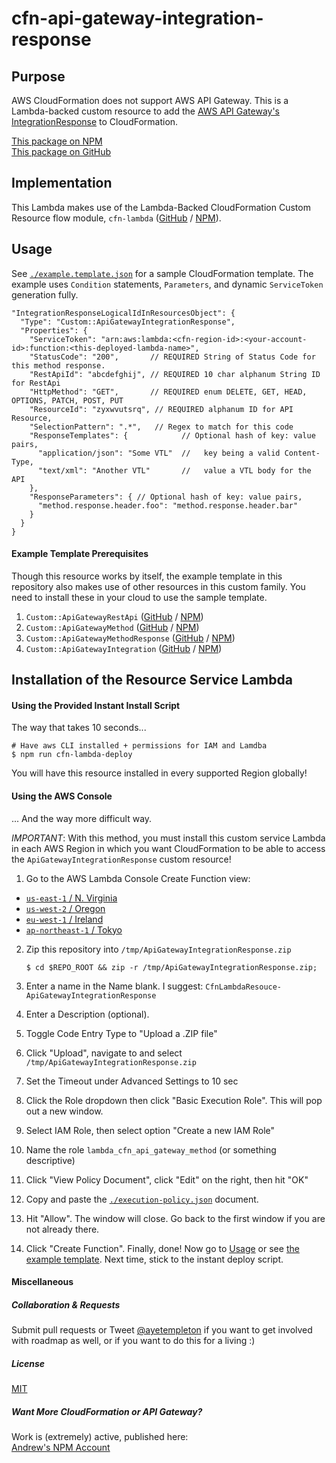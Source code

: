
# cfn-api-gateway-integration-response


## Purpose

AWS CloudFormation does not support AWS API Gateway. This is a Lambda-backed custom resource to add the [AWS API Gateway's IntegrationResponse](http://docs.aws.amazon.com/apigateway/api-reference/resource/integration-response/) to CloudFormation.

[This package on NPM](https://www.npmjs.com/package/cfn-api-gateway-integration-response)  
[This package on GitHub](https://www.github.com/andrew-templeton/cfn-api-gateway-integration-response)


## Implementation

This Lambda makes use of the Lambda-Backed CloudFormation Custom Resource flow module, `cfn-lambda` ([GitHub](https://github.com/andrew-templeton/cfn-lambda) / [NPM](https://www.npmjs.com/package/cfn-lambda)).


## Usage

  See [`./example.template.json`](./example.template.json) for a sample CloudFormation template. The example uses `Condition` statements, `Parameters`, and dynamic `ServiceToken` generation fully.


    "IntegrationResponseLogicalIdInResourcesObject": {
      "Type": "Custom::ApiGatewayIntegrationResponse",
      "Properties": {
        "ServiceToken": "arn:aws:lambda:<cfn-region-id>:<your-account-id>:function:<this-deployed-lambda-name>",
        "StatusCode": "200",       // REQUIRED String of Status Code for this method response.
        "RestApiId": "abcdefghij", // REQUIRED 10 char alphanum String ID for RestApi 
        "HttpMethod": "GET",       // REQUIRED enum DELETE, GET, HEAD, OPTIONS, PATCH, POST, PUT
        "ResourceId": "zyxwvutsrq", // REQUIRED alphanum ID for API Resource,
        "SelectionPattern": ".*",   // Regex to match for this code
        "ResponseTemplates": {            // Optional hash of key: value pairs, 
          "application/json": "Some VTL"  //   key being a valid Content-Type,
          "text/xml": "Another VTL"       //   value a VTL body for the API
        },
        "ResponseParameters": { // Optional hash of key: value pairs,
          "method.response.header.foo": "method.response.header.bar"
        }
      }
    }


#### Example Template Prerequisites

Though this resource works by itself, the example template in this repository also makes use of other resources in this custom family. You need to install these in your cloud to use the sample template.

 1. `Custom::ApiGatewayRestApi` ([GitHub](https://github.com/andrew-templeton/cfn-api-gateway-restapi) / [NPM](https://www.npmjs.com/package/cfn-api-gateway-restapi))
 2. `Custom::ApiGatewayMethod` ([GitHub](https://github.com/andrew-templeton/cfn-api-gateway-method) / [NPM](https://www.npmjs.com/package/cfn-api-gateway-method))
 3. `Custom::ApiGatewayMethodResponse` ([GitHub](https://github.com/andrew-templeton/cfn-api-gateway-method-response) / [NPM](https://www.npmjs.com/package/cfn-api-gateway-method-response))
 4. `Custom::ApiGatewayIntegration` ([GitHub](https://github.com/andrew-templeton/cfn-api-gateway-integration) / [NPM](https://www.npmjs.com/package/cfn-api-gateway-integration))


## Installation of the Resource Service Lambda

#### Using the Provided Instant Install Script

The way that takes 10 seconds...
    

    # Have aws CLI installed + permissions for IAM and Lamdba
    $ npm run cfn-lambda-deploy


You will have this resource installed in every supported Region globally!


#### Using the AWS Console

... And the way more difficult way.

*IMPORTANT*: With this method, you must install this custom service Lambda in each AWS Region in which you want CloudFormation to be able to access the `ApiGatewayIntegrationResponse` custom resource!

1. Go to the AWS Lambda Console Create Function view:
  - [`us-east-1` / N. Virginia](https://console.aws.amazon.com/lambda/home?region=us-east-1#/create?step=2)
  - [`us-west-2` / Oregon](https://console.aws.amazon.com/lambda/home?region=us-west-2#/create?step=2)
  - [`eu-west-1` / Ireland](https://console.aws.amazon.com/lambda/home?region=eu-west-1#/create?step=2)
  - [`ap-northeast-1` / Tokyo](https://console.aws.amazon.com/lambda/home?region=ap-northeast-1#/create?step=2)
2. Zip this repository into `/tmp/ApiGatewayIntegrationResponse.zip`

    `$ cd $REPO_ROOT && zip -r /tmp/ApiGatewayIntegrationResponse.zip;`

3. Enter a name in the Name blank. I suggest: `CfnLambdaResouce-ApiGatewayIntegrationResponse`
4. Enter a Description (optional).
5. Toggle Code Entry Type to "Upload a .ZIP file"
6. Click "Upload", navigate to and select `/tmp/ApiGatewayIntegrationResponse.zip`
7. Set the Timeout under Advanced Settings to 10 sec
8. Click the Role dropdown then click "Basic Execution Role". This will pop out a new window.
9. Select IAM Role, then select option "Create a new IAM Role"
10. Name the role `lambda_cfn_api_gateway_method` (or something descriptive)
11. Click "View Policy Document", click "Edit" on the right, then hit "OK"
12. Copy and paste the [`./execution-policy.json`](./execution-policy.json) document.
13. Hit "Allow". The window will close. Go back to the first window if you are not already there.
14. Click "Create Function". Finally, done! Now go to [Usage](#usage) or see [the example template](./example.template.json). Next time, stick to the instant deploy script.




#### Miscellaneous

##### Collaboration & Requests

Submit pull requests or Tweet [@ayetempleton](https://twitter.com/ayetempleton) if you want to get involved with roadmap as well, or if you want to do this for a living :)


##### License

[MIT](./License)


##### Want More CloudFormation or API Gateway?

Work is (extremely) active, published here:  
[Andrew's NPM Account](https://www.npmjs.com/~andrew-templeton)
